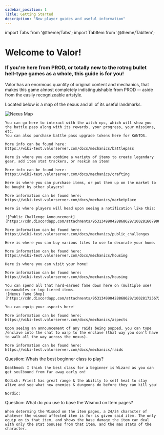 ```yaml
---
sidebar_position: 1
Title: Getting Started
description: "New player guides and useful information"
---
```

import Tabs from '@theme/Tabs';
import TabItem from '@theme/TabItem';

<Tabs>
  <TabItem value="Nexus" label="Nexus" default>

# Welcome to Valor!

### If you're here from PROD, or totally new to the rotmg bullet hell-type games as a whole, this guide is for you!

Valor has an enormous quantity of original content and mechanics, that makes this game almost completely indistinguishable from PROD -- aside from the easily recognizeable artstyle. 

Located below is a map of the nexus and all of its useful landmarks.

![Nexus Map](https://cdn.discordapp.com/attachments/953134990428868629/1000603283745951775/NEXUSMAP.png)
  </TabItem>

    
        
  <TabItem value="Battle Pass" label="Battle Pass">
    
    You can go here to interact with the witch npc, which will show you the battle pass along with its rewards, your progress, your missions, etc.
    You can also purchase battle pass upgrade tokens here for KANTOS.
    
    More info can be found here:
    https://wiki-test.valorserver.com/docs/mechanics/battlepass
    
  </TabItem>
  <TabItem value="Sor Forge" label="Sor Forge">

    Here is where you can combine a variety of items to create legendary gear, add item stat trackers, or reskin an item! 
    
    More info can be found here:
    https://wiki-test.valorserver.com/docs/mechanics/crafting

  </TabItem>
  <TabItem value="Marketplace" label="Marketplace">
    
    Here is where you can purchase items, or put them up on the market to be bought by other players! 
    
    More information can be found here: 
    https://wiki-test.valorserver.com/docs/mechanics/marketplace
    
  </TabItem>
  <TabItem value="Public Challenge" label="Public Challenge">
    
    Here is where players will head upon seeing a notification like this:
    
    ![Public Challenge Announcement](https://cdn.discordapp.com/attachments/953134990428868629/1002816079908831252/unknown.png)
    
    More information can be found here:
    https://wiki-test.valorserver.com/docs/mechanics/public_challenges

    
  </TabItem>
  <TabItem value="Home Depot" label="Home Depot">
    
    Here is where you can buy various tiles to use to decorate your home.
    
    More information can be found here:
    https://wiki-test.valorserver.com/docs/mechanics/housing
    
  </TabItem>
  <TabItem value="Home" label="Home">
    
    Here is where you can visit your home!
    
    More information can be found here:
    https://wiki-test.valorserver.com/docs/mechanics/housing
    
  </TabItem>
  <TabItem value="Fame Shop" label="Fame Shop">
    
    You can spend all that hard-earned fame down here on (multiple use) consumables or top tiered items. 
    ![Nexus Fame Shop](https://cdn.discordapp.com/attachments/953134990428868629/1002817256729878640/unknown.png)
    
  </TabItem>
  <TabItem value="Aspect hall" label="Aspect Hall">
    
    You can equip your aspects here!
    
    More information can be found here:
    https://wiki-test.valorserver.com/docs/mechanics/aspects
    
  </TabItem>
  <TabItem value="Enclave" label="Enclave">
    
    Upon seeing an announcement of any raids being popped, you can type /enclave into the chat to warp to the enclave (that way you don't have to walk all the way across the nexus).
    
    More information can be found here:
    https://wiki-test.valorserver.com/docs/mechanics/raids
  </TabItem>
  <TabItem value="FAQ" label="Frequently Asked Questions"

Question: Whats the best beginner class to play?

    Deathmod: I think the best class for a beginner is Wizard as you can get soulbound from far away early on!

    Oddish: Priest has great range & the ability to self heal to stay alive and see what new enemies & dungeons do before they can kill you!    

    Nordic:

   
Question: What do you use to base the Wismod on Item pages?

    When determing the Wismod on the item pages, a 24/24 character of whatever the wismod affected item is for is given said item. The only equip on is that item, and shows the base damage the item can deal with only the stat bonuses from that item, and the max stats of the character.

  </TabItem>
</Tabs>
